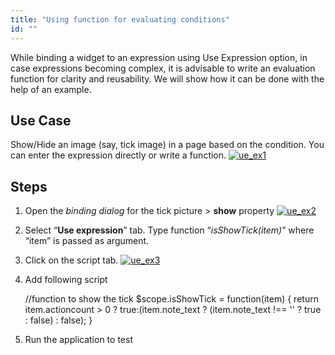 ```yaml
---
title: "Using function for evaluating conditions"
id: ""
---
```


While binding a widget to an expression using Use Expression option, in case expressions becoming complex, it is advisable to write an evaluation function for clarity and reusability. We will show how it can be done with the help of an example.

## Use Case

Show/Hide an image (say, tick image) in a page based on the condition. You can enter the expression directly or write a function. [![ue_ex1](/learn/assets/ue_ex1.png)](/learn/assets/ue_ex1.png)

## Steps

1. Open the _binding dialog_ for the tick picture > **show** property [![ue_ex2](/learn/assets/ue_ex2.png)](/learn/assets/ue_ex2.png)
2. Select “**Use expression**” tab. Type function “_isShowTick(item)_” where “item” is passed as argument.
3. Click on the script tab. [![ue_ex3](/learn/assets/ue_ex3.png)](/learn/assets/ue_ex3.png)
4. Add following script
    
    //function to show the tick
    $scope.isShowTick = function(item) {
    return item.actioncount > 0 ? true:(item.note\_text ? (item.note\_text !== '' ? true : false) : false);
        }
    
5. Run the application to test
